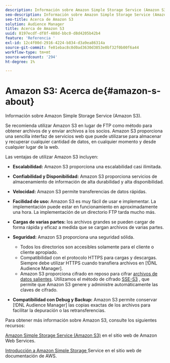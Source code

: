 ```yaml
---
description: Información sobre Amazon Simple Storage Service (Amazon S3).
seo-description: Información sobre Amazon Simple Storage Service (Amazon S3).
seo-title: Acerca de Amazon S3
solution: Audience Manager
title: Acerca de Amazon S3
uuid: 8197ecdf-df8f-488d-bbc0-d8d4205b42b4
feature: 'Referencia '
exl-id: 12c4f00d-2916-4224-b834-d3a9ea86314a
source-git-commit: fe01ebac8c0d0ad3630d3853e0bf32f0b00f6a44
workflow-type: tm+mt
source-wordcount: '294'
ht-degree: 1%

---
```


# Amazon S3: Acerca de{#amazon-s-about}

Información sobre Amazon Simple Storage Service (Amazon S3).

Se recomienda utilizar Amazon S3 en lugar de FTP como método para obtener archivos de y enviar archivos a los socios. Amazon S3 proporciona una sencilla interfaz de servicios web que puede utilizarse para almacenar y recuperar cualquier cantidad de datos, en cualquier momento y desde cualquier lugar de la web.

Las ventajas de utilizar Amazon S3 incluyen:

* **Escalabilidad:** Amazon S3 proporciona una escalabilidad casi ilimitada.
* **Confiabilidad y Disponibilidad:** Amazon S3 proporciona servicios de almacenamiento de información de alta durabilidad y alta disponibilidad.
* **Velocidad:** Amazon S3 permite transferencias de datos rápidas.
* **Facilidad de uso:** Amazon S3 es muy fácil de usar e implementar. La implementación puede estar en funcionamiento en aproximadamente una hora. La implementación de un directorio FTP tarda mucho más.
* **Cargas de varias partes:** los archivos grandes se pueden cargar de forma rápida y eficaz a medida que se cargan archivos de varias partes.
* **Seguridad:** Amazon S3 proporciona una seguridad sólida.

   * Todos los directorios son accesibles solamente para el cliente o cliente apropiado.
   * Compatibilidad con el protocolo HTTPS para cargas y descargas. Siempre debe utilizar HTTPS cuando transfiera archivos en [!DNL Audience Manager].
   * Amazon S3 proporciona cifrado en reposo para cifrar [archivos de datos salientes](../integration/receiving-audience-data/batch-outbound-transfers/outbound-file-name-contents.md). Utilizamos el método de cifrado [SSE-S3](https://docs.aws.amazon.com/AmazonS3/latest/dev/serv-side-encryption.html) , que permite que Amazon S3 genere y administre automáticamente las claves de cifrado.

* **Compatibilidad con Debug y Backup:** Amazon S3 permite conservar  [!DNL Audience Manager] las copias exactas de los archivos para facilitar la depuración o las retransferencias.

Para obtener más información sobre Amazon S3, consulte los siguientes recursos:

[Amazon Simple Storage Service (Amazon S3)](https://aws.amazon.com/s3/)  en el sitio web de Amazon Web Services.

[Introducción a Amazon Simple Storage ](https://docs.aws.amazon.com/AmazonS3/latest/gsg/GetStartedWithS3.html) Service en el sitio web de documentación de AWS.

